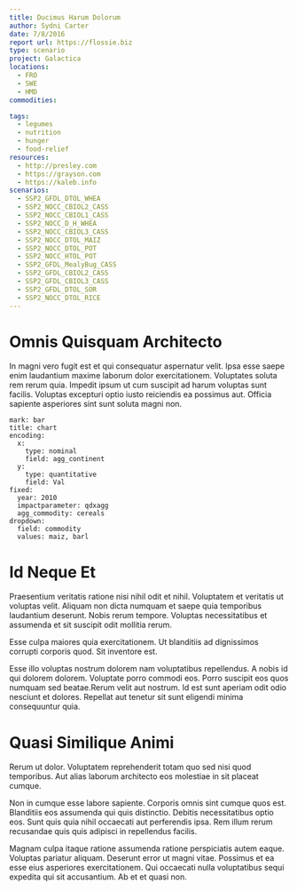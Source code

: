 ```yaml
---
title: Ducimus Harum Dolorum
author: Sydni Carter
date: 7/8/2016
report url: https://flossie.biz
type: scenario
project: Galactica
locations:
  - FRO
  - SWE
  - HMD
commodities:

tags:
  - legumes
  - nutrition
  - hunger
  - food-relief
resources:
  - http://presley.com
  - https://grayson.com
  - https://kaleb.info
scenarios:
  - SSP2_GFDL_DTOL_WHEA
  - SSP2_NOCC_CBIOL2_CASS
  - SSP2_NOCC_CBIOL1_CASS
  - SSP2_NOCC_D_H_WHEA
  - SSP2_NOCC_CBIOL3_CASS
  - SSP2_NOCC_DTOL_MAIZ
  - SSP2_NOCC_DTOL_POT
  - SSP2_NOCC_HTOL_POT
  - SSP2_GFDL_MealyBug_CASS
  - SSP2_GFDL_CBIOL2_CASS
  - SSP2_GFDL_CBIOL3_CASS
  - SSP2_GFDL_DTOL_SOR
  - SSP2_NOCC_DTOL_RICE
---
```

# Omnis Quisquam Architecto
In magni vero fugit est et qui consequatur aspernatur velit. Ipsa esse saepe enim laudantium maxime laborum dolor exercitationem. Voluptates soluta rem rerum quia. Impedit ipsum ut cum suscipit ad harum voluptas sunt facilis. Voluptas excepturi optio iusto reiciendis ea possimus aut. Officia sapiente asperiores sint sunt soluta magni non.

```vis
mark: bar
title: chart
encoding:
  x:
    type: nominal
    field: agg_continent
  y:
    type: quantitative
    field: Val
fixed:
  year: 2010
  impactparameter: qdxagg
  agg_commodity: cereals
dropdown:
  field: commodity
  values: maiz, barl
```

# Id Neque Et
Praesentium veritatis ratione nisi nihil odit et nihil. Voluptatem et veritatis ut voluptas velit. Aliquam non dicta numquam et saepe quia temporibus laudantium deserunt. Nobis rerum tempore. Voluptas necessitatibus et assumenda et sit suscipit odit mollitia rerum.
 Esse culpa maiores quia exercitationem. Ut blanditiis ad dignissimos corrupti corporis quod. Sit inventore est.
 Esse illo voluptas nostrum dolorem nam voluptatibus repellendus. A nobis id qui dolorem dolorem. Voluptate porro commodi eos. Porro suscipit eos quos numquam sed beatae.Rerum velit aut nostrum. Id est sunt aperiam odit odio nesciunt et dolores. Repellat aut tenetur sit sunt eligendi minima consequuntur quia.

# Quasi Similique Animi
Rerum ut dolor. Voluptatem reprehenderit totam quo sed nisi quod temporibus. Aut alias laborum architecto eos molestiae in sit placeat cumque.
 Non in cumque esse labore sapiente. Corporis omnis sint cumque quos est. Blanditiis eos assumenda qui quis distinctio. Debitis necessitatibus optio eos. Sunt quis quia nihil occaecati aut perferendis ipsa. Rem illum rerum recusandae quis quis adipisci in repellendus facilis.
 Magnam culpa itaque ratione assumenda ratione perspiciatis autem eaque. Voluptas pariatur aliquam. Deserunt error ut magni vitae. Possimus et ea esse eius asperiores exercitationem. Qui occaecati nulla voluptatibus sequi expedita qui sit accusantium. Ab et et quasi non.
